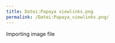 ```yaml
---
title: Datei:Papaya viewlinks.png
permalink: /Datei:Papaya_viewlinks.png/
---
```


Importing image file